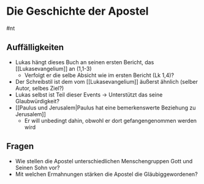 # Die Geschichte der Apostel

#nt 

## Auffälligkeiten

- Lukas hängt dieses Buch an seinen ersten Bericht, das [[Lukasevangelium]] an (1,1-3)
	- Verfolgt er die selbe Absicht wie im ersten Bericht (Lk 1,4)?
- Der Schreibstil ist dem vom [[Lukasevangelium]] äußerst ähnlich (selber Autor, selbes Ziel?)
- Lukas selbst ist Teil dieser Events -> Unterstützt das seine Glaubwürdigkeit?
- [[Paulus und Jerusalem|Paulus hat eine bemerkenswerte Beziehung zu Jerusalem]]
	- Er will unbedingt dahin, obwohl er dort gefangengenommen werden wird

## Fragen

- Wie stellen die Apostel unterschiedlichen Menschengruppen Gott und Seinen Sohn vor?
- Mit welchen Ermahnungen stärken die Apostel die Gläubiggewordenen?